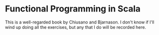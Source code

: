 # Functional Programming in Scala

This is a well-regarded book by Chiusano and Bjarnason. I don't
know if I'll wind up doing all the exercises, but any that I do
will be recorded here.
